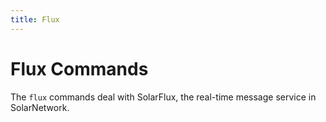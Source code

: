 ```yaml
---
title: Flux
---
```

# Flux Commands

The `flux` commands deal with SolarFlux, the real-time message service in SolarNetwork.
